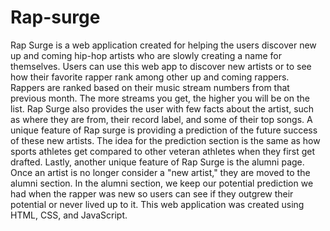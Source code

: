 # Rap-surge

Rap Surge is a web application created for helping the users discover new up and coming hip-hop artists who are slowly creating a name for themselves. Users can use this web app to discover new artists or to see how their favorite rapper rank among other up and coming rappers. Rappers are ranked based on their music stream numbers from that previous month. The more streams you get, the higher you will be on the list. Rap Surge also provides the user with few facts about the artist, such as where they are from, their record label, and some of their top songs. A unique feature of Rap surge is providing a prediction of the future success of these new artists. The idea for the prediction section is the same as how sports athletes get compared to other veteran athletes when they first get drafted. Lastly, another unique feature of Rap Surge is the alumni page. Once an artist is no longer consider a "new artist," they are moved to the alumni section. In the alumni section, we keep our potential prediction we had when the rapper was new so users can see if they outgrew their potential or never lived up to it. This web application was created using HTML, CSS, and JavaScript.
